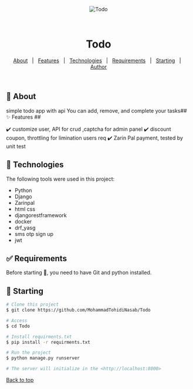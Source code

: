<div align="center" id="top"> 
  <img src="./.github/app.gif" alt="Todo" />

  &#xa0;

  <!-- <a href="https://Todo.netlify.app">Demo</a> -->
</div>

<h1 align="center">Todo</h1>


</p>

<!-- Status -->

<!-- <h4 align="center"> 
	🚧  Todo 🚀 Under construction...  🚧
</h4> 

<hr> -->

<p align="center">
  <a href="#dart-about">About</a> &#xa0; | &#xa0; 
  <a href="#sparkles-features">Features</a> &#xa0; | &#xa0;
  <a href="#rocket-technologies">Technologies</a> &#xa0; | &#xa0;
  <a href="#white_check_mark-requirements">Requirements</a> &#xa0; | &#xa0;
  <a href="#checkered_flag-starting">Starting</a> &#xa0; | &#xa0;
  <a href="https://github.com/MohammadTohidiNasab" target="_blank">Author</a>
</p>

<br>

## :dart: About ##
simple todo app with api You can add, remove, and complete your tasks## :sparkles: Features ##

:heavy_check_mark: customize user, API for crud ,captcha for admin panel
:heavy_check_mark: discount coupon, throttling for limination users req 
:heavy_check_mark: Zarin Pal payment, tested by unit test  

## :rocket: Technologies ##

The following tools were used in this project:

- Python
- Django
- Zarinpal
- html css
- djangorestframework
- docker
- drf_yasg
- sms otp sign up
- jwt

## :white_check_mark: Requirements ##

Before starting :checkered_flag:, you need to have Git and python installed.

## :checkered_flag: Starting ##

```bash
# Clone this project
$ git clone https://github.com/MohammadTohidiNasab/Todo

# Access
$ cd Todo

# Install requirments.txt
$ pip install -r requirments.txt

# Run the project
$ python manage.py runserver

# The server will initialize in the <http://localhost:8000>
```
<a href="#top">Back to top</a>

